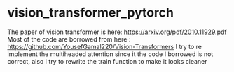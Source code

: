 # vision_transformer_pytorch
The paper of vision transformer is here: https://arxiv.org/pdf/2010.11929.pdf
Most of the code are borrowed from here : https://github.com/YousefGamal220/Vision-Transformers
I try to re implement the multiheaded attention since it the code I borrowed is not correct, also I try to rewrite the train function to make it looks cleaner
